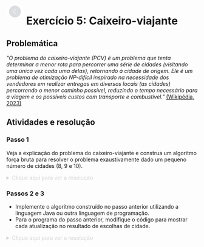 [<img src="../../img/assets/back.png" height="35px" style="position: fixed; top: 15; opacity: 0.45">](../README.md)

# <div align="center">Exercício 5: Caixeiro-viajante</div>

## Problemática

_"O problema do caixeiro-viajante (PCV) é um problema que tenta determinar a menor rota para percorrer uma série de cidades (visitando uma única vez cada uma delas), retornando à cidade de origem. Ele é um problema de otimização NP-difícil inspirado na necessidade dos vendedores em realizar entregas em diversos locais (as cidades) percorrendo o menor caminho possível, reduzindo o tempo necessário para a viagem e os possíveis custos com transporte e combustível."_ [(Wikipédia, 2023)](https://pt.wikipedia.org/wiki/Problema_do_caixeiro-viajante)

## Atividades e resolução

### Passo 1

Veja a explicação do problema do caixeiro-viajante  e construa um algoritmo força bruta para resolver o problema exaustivamente dado um pequeno número de cidades (8, 9 e 10).

<details>
   <summary style="color: lightgray">
      Clique aqui para ver a resolução
   </summary>
   <div style="border: 1px solid #ccc; margin: 10px 0;">
      <div style="display: flex; justify-content: space-between; background-color: #474a51; padding: 5px 10px; border-bottom: 1px solid #ccc;">
         <span style="font-weight: bold;">Pseudocódigo</span>
      </div>
      <pre style="margin: 0; padding: 10px; overflow: auto;"><code>CaixeiroViajanteForcaBruta(Cidades)
      n &lt;- tamanho de Cidades
      Permutacoes &lt;- gerar todas as permutações possíveis de Cidades
      MelhorRota &lt;- null
      MenorDistancia &lt;- infinito
      <br>
      para cada Rota em Permutacoes
         DistanciaAtual &lt;- 0
         para i &lt;- 1 até n-1
               DistanciaAtual &lt;- DistanciaAtual + distância entre Rota[i] e Rota[i+1]
         DistanciaAtual &lt;- DistanciaAtual + distância entre Rota[n] e Rota[1]
         <br>
         se DistanciaAtual &lt; MenorDistancia
               MenorDistancia &lt;- DistanciaAtual
               MelhorRota &lt;- Rota
      <br>
      retornar MelhorRota, MenorDistancia</code></pre>
   </div>
</details>

### Passos 2 e 3

- Implemente o algoritmo construído no passo anterior utilizando a linguagem Java ou outra linguagem de programação.
- Para o programa do passo anterior, modifique o código para mostrar cada atualização no resultado de escolhas de cidade.

<details>
   <summary style="color: lightgray">
      Clique aqui para ver a resolução
   </summary>
   <p>
      Para satisfazer ambos os passos 2 e 3, eu optei por deixar o usuário escolher se ele quer depurar o código ou não.
   </p>
   <div style="border: 1px solid #ccc; margin: 10px 0;">
      <div style="display: flex; justify-content: space-between; background-color: #474a51; padding: 5px 10px; border-bottom: 1px solid #ccc;">
         <span style="font-weight: bold; color: white;">Python</span>
         <button style="background-color: slateblue; border: none; padding: 5px 10px;"><a href="implementacao.py" style="text-decoration: none; color: white">visualizar arquivo</a></button>
      </div>
      <pre style="margin: 0; padding: 10px; overflow: auto;"><code>import itertools
import math
from random import randint
from typing import List, Tuple
<br>
def distancia(cidade1: int, cidade2: int, matriz_distancias: List[List[int]]) -&gt; int:
<span style="display: inline-block; width: 20px;"></span>return matriz_distancias[cidade1 - 1][cidade2 - 1]
<br>
def caixeiro_viajante(n: int, matriz_distancias: List[List[int]], debug=False) -&gt; Tuple[List[int], int]:
<span style="display: inline-block; width: 20px;"></span>if n != len(matriz_distancias):
<span style="display: inline-block; width: 40px;"></span>raise ValueError(f"A quantidade de cidades ({n}) deve ser igual à quantidade de linhas de matriz_distancias, tendo em vista que cada linha representa uma cidade\n{matriz_distancias = }")
<span style="display: inline-block; width: 20px;"></span>cidades = [i for i in range(1,n+1)]
<span style="display: inline-block; width: 20px;"></span>permutacoes = list(itertools.permutations(cidades))
<span style="display: inline-block; width: 20px;"></span>melhor_rota = None
<span style="display: inline-block; width: 20px;"></span>menor_distancia = math.inf
<br>
<span style="display: inline-block; width: 20px;"></span>for rota in permutacoes:
<span style="display: inline-block; width: 40px;"></span>distancia_atual = 0
<span style="display: inline-block; width: 40px;"></span>for i in range(n-1):
<span style="display: inline-block; width: 60px;"></span>distancia_atual += distancia(rota[i], rota[i+1], matriz_distancias)
<span style="display: inline-block; width: 40px;"></span>distancia_atual += distancia(rota[n-1], rota[0], matriz_distancias)
<br>
<span style="display: inline-block; width: 40px;"></span>if distancia_atual &lt; menor_distancia:
<span style="display: inline-block; width: 60px;"></span>menor_distancia = distancia_atual
<span style="display: inline-block; width: 60px;"></span>melhor_rota = rota
<span style="display: inline-block; width: 60px;"></span>if debug:
<span style="display: inline-block; width: 80px;"></span>print(f"-> Nova melhor rota encontrada: {melhor_rota} com distância {menor_distancia}")
<br>
<span style="display: inline-block; width: 20px;"></span>return melhor_rota, menor_distancia
<br>
def matriz_distancias_aleatoria(tamanho: int, minimo: int = 10, maximo: int = 100) -&gt; List[List[int]]:
<span style="display: inline-block; width: 20px;"></span>return [[randint(minimo, maximo) if i != j else 0 for j in range(tamanho)] for i in range(tamanho)]
<br>
if __name__ == "__main__":
<span style="display: inline-block; width: 20px;"></span>debug = input("Deseja debugar a função? (s/n): ").lower() == "s"
<span style="display: inline-block; width: 20px;"></span>matrizes_distancias = [matriz_distancias_aleatoria(i) for i in range(8, 11)]
<span style="display: inline-block; width: 20px;"></span>for i in range(3):
<span style="display: inline-block; width: 40px;"></span>print(f"--------------------------------{8+i} CIDADES-------------------------------------------------")
<span style="display: inline-block; width: 40px;"></span>matriz_distancias = matrizes_distancias[i]
<span style="display: inline-block; width: 40px;"></span>melhor_rota, menor_distancia = caixeiro_viajante(len(matriz_distancias), matriz_distancias, debug=debug)
<span style="display: inline-block; width: 40px;"></span>print(f"\ncidades = {len(matriz_distancias)} | {melhor_rota = } | {menor_distancia = }\n\n{matriz_distancias = }", end="\n\n")
<span style="display: inline-block; width: 40px;"></span>print(f"--------------------------------FIM EXECUÇÃO de {8+i} CIDADES-------------------------------------------------\n")</code></pre>
   </div>
</details>
